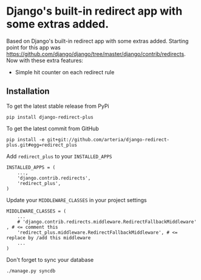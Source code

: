 Django's built-in redirect app with some extras added.
============

Based on Django's built-in redirect app with some extras added. 
Starting point for this app was https://github.com/django/django/tree/master/django/contrib/redirects. Now with these extra features:

* Simple hit counter on each redirect rule

Installation
------------

To get the latest stable release from PyPi

    pip install django-redirect-plus

To get the latest commit from GitHub

    pip install -e git+git://github.com/arteria/django-redirect-plus.git#egg=redirect_plus




Add ``redirect_plus`` to your ``INSTALLED_APPS``

    INSTALLED_APPS = (
        ...,
        'django.contrib.redirects',
        'redirect_plus',
    )


Update your ``MIDDLEWARE_CLASSES`` in your project settings 
	
	MIDDLEWARE_CLASSES = (
	    ...
	    # 'django.contrib.redirects.middleware.RedirectFallbackMiddleware' , # <= comment this 
		'redirect_plus.middleware.RedirectFallbackMiddleware', # <= replace by /add this middleware
		...
	)

  

Don't forget to sync your database


    ./manage.py syncdb 

 


 